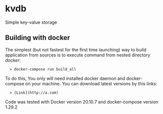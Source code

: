 # kvdb
Simple key-value storage

## Building with docker

The simplest (but not fastest for the first time launching) way to build application from sources is to execute command from nested directory *docker*:

      > docker-compose run build_all

To do this, You only will need installed docker daemon and docker-compose on your machine. You can download latest versions by this links:

      > [Link](http://a.com)

Code was tested with Docker version 20.10.7 and docker-compose version 1.29.2
